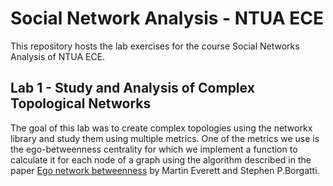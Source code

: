 # Social Network Analysis - NTUA ECE
This repository hosts the lab exercises for the course Social Networks Analysis of NTUA ECE.

## Lab 1 - Study and Analysis of Complex Topological Networks
The goal of this lab was to create complex topologies using the networkx library and study them using multiple metrics. One of the metrics we use is the ego-betweenness centrality for which we implement a function to calculate it for each node of a graph using the algorithm described in the paper [Ego network betweenness](https://www.sciencedirect.com/science/article/abs/pii/S037887330400067X) by Martin Everett and Stephen P.Borgatti.


